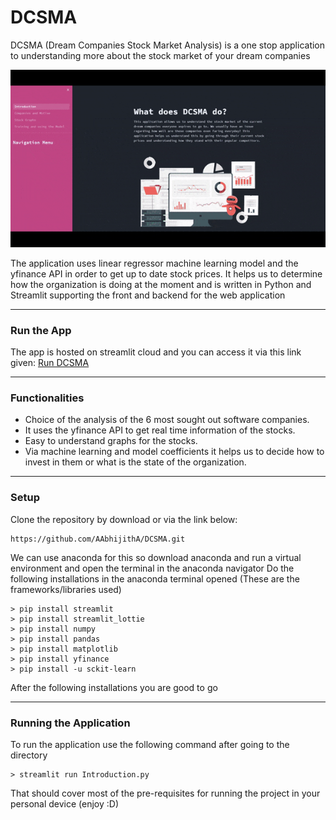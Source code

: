 # DCSMA
DCSMA (Dream Companies Stock Market Analysis) is a one stop application to understanding more about the stock market of your dream companies

![](Prototype-gif/App-gif.gif)

The application uses linear regressor machine learning model and the yfinance API in order to get up to date stock prices. It helps us to determine how the organization is doing at the moment and is written in Python and Streamlit supporting the front and backend for the web application
- - - -
### Run the App
The app is hosted on streamlit cloud and you can access it via this link given: 
[Run DCSMA](https://aabhijitha-dcsma-introduction-lxtdd2.streamlit.app/)
- - - -
### Functionalities
* Choice of the analysis of the 6 most sought out software companies.
* It uses the yfinance API to get real time information of the stocks.
* Easy to understand graphs for the stocks.
* Via machine learning and model coefficients it helps us to decide how to invest in them or what is the state of the organization.
- - - -
### Setup
Clone the repository by download or via the link below:
```
https://github.com/AAbhijithA/DCSMA.git
```
We can use anaconda for this so download anaconda and run a virtual environment and open the terminal in the anaconda navigator
Do the following installations in the anaconda terminal opened (These are the frameworks/libraries used)
```
> pip install streamlit
> pip install streamlit_lottie
> pip install numpy
> pip install pandas
> pip install matplotlib
> pip install yfinance
> pip install -u sckit-learn
```
After the following installations you are good to go
- - - -
### Running the Application
To run the application use the following command after going to the directory
```
> streamlit run Introduction.py
```
That should cover most of the pre-requisites for running the project in your personal device (enjoy :D)


